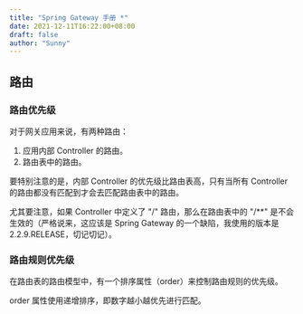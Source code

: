 ```yaml
---
title: "Spring Gateway 手册 *"
date: 2021-12-11T16:22:00+08:00
draft: false
author: "Sunny"
---
```


## 路由

### 路由优先级

对于网关应用来说，有两种路由：

1. 应用内部 Controller 的路由。
2. 路由表中的路由。

要特别注意的是，内部 Controller 的优先级比路由表高，只有当所有 Controller 的路由都没有匹配到才会去匹配路由表中的路由。

尤其要注意，如果 Controller 中定义了 "/" 路由，那么在路由表中的 "/**" 是不会生效的（严格说来，这应该是 Spring Gateway 的一个缺陷，我使用的版本是 2.2.9.RELEASE，切记切记）。

### 路由规则优先级

在路由表的路由模型中，有一个排序属性（order）来控制路由规则的优先级。

order 属性使用递增排序，即数字越小越优先进行匹配。

